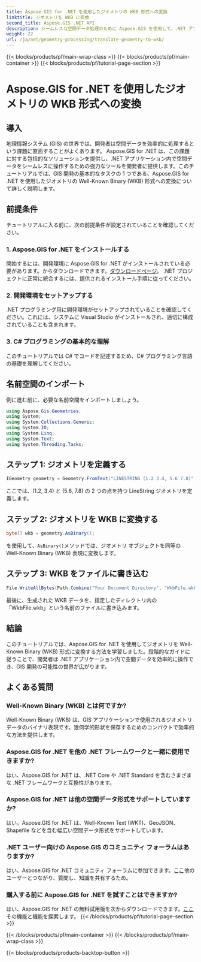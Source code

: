 ```yaml
---
title: Aspose.GIS for .NET を使用したジオメトリの WKB 形式への変換
linktitle: ジオメトリを WKB に変換
second_title: Aspose.GIS .NET API
description: シームレスな空間データ処理のために Aspose.GIS を使用して、.NET アプリケーションでジオメトリを Well-Known Binary (WKB) 形式に変換する方法を学びます。
weight: 22
url: /ja/net/geometry-processing/translate-geometry-to-wkb/
---
```


{{< blocks/products/pf/main-wrap-class >}}
{{< blocks/products/pf/main-container >}}
{{< blocks/products/pf/tutorial-page-section >}}

# Aspose.GIS for .NET を使用したジオメトリの WKB 形式への変換

## 導入
地理情報システム (GIS) の世界では、開発者は空間データを効率的に処理するという課題に直面することがよくあります。 Aspose.GIS for .NET は、この課題に対する包括的なソリューションを提供し、.NET アプリケーション内で空間データをシームレスに操作するための強力なツールを開発者に提供します。このチュートリアルでは、GIS 開発の基本的なタスクの 1 つである、Aspose.GIS for .NET を使用したジオメトリの Well-Known Binary (WKB) 形式への変換について詳しく説明します。
## 前提条件
チュートリアルに入る前に、次の前提条件が設定されていることを確認してください。
### 1. Aspose.GIS for .NET をインストールする
開始するには、開発環境に Aspose.GIS for .NET がインストールされている必要があります。からダウンロードできます。[ダウンロードページ](https://releases.aspose.com/gis/net/)。 .NET プロジェクトに正常に統合するには、提供されるインストール手順に従ってください。
### 2. 開発環境をセットアップする
.NET プログラミング用に開発環境がセットアップされていることを確認してください。これには、システムに Visual Studio がインストールされ、適切に構成されていることも含まれます。
### 3. C# プログラミングの基本的な理解
このチュートリアルでは C# でコードを記述するため、C# プログラミング言語の基礎を理解してください。

## 名前空間のインポート
例に進む前に、必要な名前空間をインポートしましょう。
```csharp
using Aspose.Gis.Geometries;
using System;
using System.Collections.Generic;
using System.IO;
using System.Linq;
using System.Text;
using System.Threading.Tasks;
```
## ステップ 1: ジオメトリを定義する
```csharp
IGeometry geometry = Geometry.FromText("LINESTRING (1.2 3.4, 5.6 7.8)");
```
ここでは、(1.2, 3.4) と (5.6, 7.8) の 2 つの点を持つ LineString ジオメトリを定義します。
## ステップ 2: ジオメトリを WKB に変換する
```csharp
byte[] wkb = geometry.AsBinary();
```
を使用して、`AsBinary()`メソッドでは、ジオメトリ オブジェクトを同等の Well-Known Binary (WKB) 表現に変換します。
## ステップ 3: WKB をファイルに書き込む
```csharp
File.WriteAllBytes(Path.Combine("Your Document Directory", "WkbFile.wkb"), wkb);
```
最後に、生成された WKB データを、指定したディレクトリ内の「WkbFile.wkb」という名前のファイルに書き込みます。

## 結論
このチュートリアルでは、Aspose.GIS for .NET を使用してジオメトリを Well-Known Binary (WKB) 形式に変換する方法を学習しました。段階的なガイドに従うことで、開発者は .NET アプリケーション内で空間データを効率的に操作でき、GIS 開発の可能性の世界が広がります。
## よくある質問
### Well-Known Binary (WKB) とは何ですか?
Well-Known Binary (WKB) は、GIS アプリケーションで使用されるジオメトリ データのバイナリ表現です。幾何学的形状を保存するためのコンパクトで効率的な方法を提供します。
### Aspose.GIS for .NET を他の .NET フレームワークと一緒に使用できますか?
はい、Aspose.GIS for .NET は、.NET Core や .NET Standard を含むさまざまな .NET フレームワークと互換性があります。
### Aspose.GIS for .NET は他の空間データ形式をサポートしていますか?
はい。Aspose.GIS for .NET は、Well-Known Text (WKT)、GeoJSON、Shapefile などを含む幅広い空間データ形式をサポートしています。
### .NET ユーザー向けの Aspose.GIS のコミュニティ フォーラムはありますか?
はい、Aspose.GIS for .NET コミュニティ フォーラムに参加できます。[ここ](https://forum.aspose.com/c/gis/33)他のユーザーとつながり、質問し、知識を共有するため。
### 購入する前に Aspose.GIS for .NET を試すことはできますか?
はい、Aspose.GIS for .NET の無料試用版を次からダウンロードできます。[ここ](https://releases.aspose.com/)その機能と機能を探索します。
{{< /blocks/products/pf/tutorial-page-section >}}

{{< /blocks/products/pf/main-container >}}
{{< /blocks/products/pf/main-wrap-class >}}

{{< blocks/products/products-backtop-button >}}
